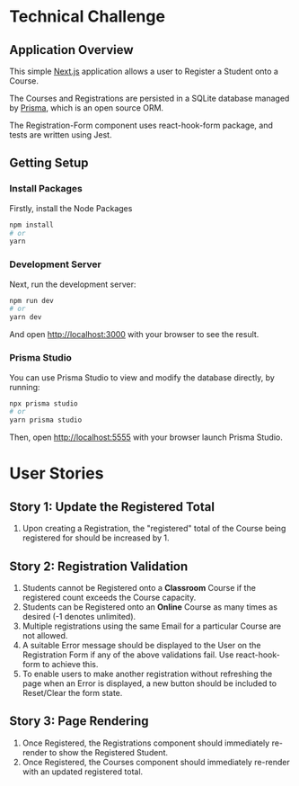 # Technical Challenge

## Application Overview

This simple [Next.js](https://nextjs.org/) application allows a user to Register a Student onto a Course.

The Courses and Registrations are persisted in a SQLite database managed by [Prisma](https://www.prisma.io/), which is an open source ORM.

The Registration-Form component uses react-hook-form package, and tests are written using Jest.

## Getting Setup

### Install Packages

Firstly, install the Node Packages

```bash
npm install
# or
yarn
```

### Development Server

Next, run the development server:

```bash
npm run dev
# or
yarn dev
```

And open [http://localhost:3000](http://localhost:3000) with your browser to see the result.

### Prisma Studio

You can use Prisma Studio to view and modify the database directly, by running:

```bash
npx prisma studio
# or
yarn prisma studio
```

Then, open [http://localhost:5555](http://localhost:5555) with your browser launch Prisma Studio.

# User Stories

## Story 1: Update the Registered Total

1. Upon creating a Registration, the "registered" total of the Course being registered for should be increased by 1.

## Story 2: Registration Validation

1. Students cannot be Registered onto a **Classroom** Course if the registered count exceeds the Course capacity.
2. Students can be Registered onto an **Online** Course as many times as desired (-1 denotes unlimited).
3. Multiple registrations using the same Email for a particular Course are not allowed.
4. A suitable Error message should be displayed to the User on the Registration Form if any of the above validations fail. Use react-hook-form to achieve this.
5. To enable users to make another registration without refreshing the page when an Error is displayed, a new button should be included to Reset/Clear the form state.

## Story 3: Page Rendering

1. Once Registered, the Registrations component should immediately re-render to show the Registered Student.
2. Once Registered, the Courses component should immediately re-render with an updated registered total.
